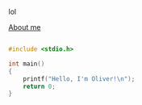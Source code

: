 lol

[About me](./pages/about.md)

```c

#include <stdio.h>

int main()
{
    printf("Hello, I'm Oliver!\n");
    return 0;
}

```
